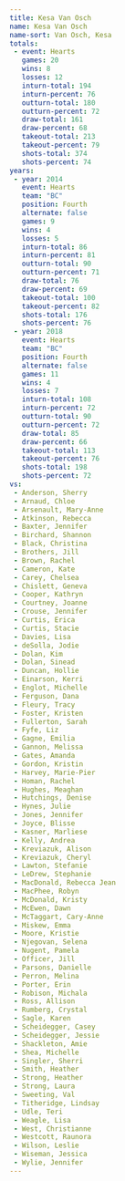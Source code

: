 ```yaml
---
title: Kesa Van Osch
name: Kesa Van Osch
name-sort: Van Osch, Kesa
totals:
 - event: Hearts
   games: 20
   wins: 8
   losses: 12
   inturn-total: 194
   inturn-percent: 76
   outturn-total: 180
   outturn-percent: 72
   draw-total: 161
   draw-percent: 68
   takeout-total: 213
   takeout-percent: 79
   shots-total: 374
   shots-percent: 74
years:
 - year: 2014
   event: Hearts
   team: "BC"
   position: Fourth
   alternate: false
   games: 9
   wins: 4
   losses: 5
   inturn-total: 86
   inturn-percent: 81
   outturn-total: 90
   outturn-percent: 71
   draw-total: 76
   draw-percent: 69
   takeout-total: 100
   takeout-percent: 82
   shots-total: 176
   shots-percent: 76
 - year: 2018
   event: Hearts
   team: "BC"
   position: Fourth
   alternate: false
   games: 11
   wins: 4
   losses: 7
   inturn-total: 108
   inturn-percent: 72
   outturn-total: 90
   outturn-percent: 72
   draw-total: 85
   draw-percent: 66
   takeout-total: 113
   takeout-percent: 76
   shots-total: 198
   shots-percent: 72
vs:
 - Anderson, Sherry
 - Arnaud, Chloe
 - Arsenault, Mary-Anne
 - Atkinson, Rebecca
 - Baxter, Jennifer
 - Birchard, Shannon
 - Black, Christina
 - Brothers, Jill
 - Brown, Rachel
 - Cameron, Kate
 - Carey, Chelsea
 - Chislett, Geneva
 - Cooper, Kathryn
 - Courtney, Joanne
 - Crouse, Jennifer
 - Curtis, Erica
 - Curtis, Stacie
 - Davies, Lisa
 - deSolla, Jodie
 - Dolan, Kim
 - Dolan, Sinead
 - Duncan, Hollie
 - Einarson, Kerri
 - Englot, Michelle
 - Ferguson, Dana
 - Fleury, Tracy
 - Foster, Kristen
 - Fullerton, Sarah
 - Fyfe, Liz
 - Gagne, Emilia
 - Gannon, Melissa
 - Gates, Amanda
 - Gordon, Kristin
 - Harvey, Marie-Pier
 - Homan, Rachel
 - Hughes, Meaghan
 - Hutchings, Denise
 - Hynes, Julie
 - Jones, Jennifer
 - Joyce, Blisse
 - Kasner, Marliese
 - Kelly, Andrea
 - Kreviazuk, Alison
 - Kreviazuk, Cheryl
 - Lawton, Stefanie
 - LeDrew, Stephanie
 - MacDonald, Rebecca Jean
 - MacPhee, Robyn
 - McDonald, Kristy
 - McEwen, Dawn
 - McTaggart, Cary-Anne
 - Miskew, Emma
 - Moore, Kristie
 - Njegovan, Selena
 - Nugent, Pamela
 - Officer, Jill
 - Parsons, Danielle
 - Perron, Melina
 - Porter, Erin
 - Robison, Michala
 - Ross, Allison
 - Rumberg, Crystal
 - Sagle, Karen
 - Scheidegger, Casey
 - Scheidegger, Jessie
 - Shackleton, Amie
 - Shea, Michelle
 - Singler, Sherri
 - Smith, Heather
 - Strong, Heather
 - Strong, Laura
 - Sweeting, Val
 - Titheridge, Lindsay
 - Udle, Teri
 - Weagle, Lisa
 - West, Christianne
 - Westcott, Raunora
 - Wilson, Leslie
 - Wiseman, Jessica
 - Wylie, Jennifer
---
```

